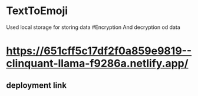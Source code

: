 # TextToEmoji
Used local storage for storing data
#Encryption And decryption od data

# https://651cff5c17df2f0a859e9819--clinquant-llama-f9286a.netlify.app/
## deployment link
